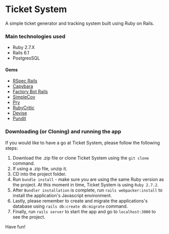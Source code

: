 # Ticket System

A simple ticket generator and tracking system built using Ruby on Rails.

### Main technologies used

* Ruby 2.7.X
* Rails 6.1
* PostgresSQL

#### Gems

* [RSpec Rails](https://rubygems.org/gems/rspec-rails)
* [Capybara](https://rubygems.org/gems/capybara)
* [Factory Bot Rails](https://rubygems.org/gems/factory_bot_rails)
* [SimpleCov](https://rubygems.org/gems/simplecov)
* [Pry](https://rubygems.org/gems/pry)
* [RubyCritic](https://rubygems.org/gems/rubycritic)
* [Devise](https://rubygems.org/search?query=devise)
* [Pundit](https://rubygems.org/gems/pundit)

### Downloading (or Cloning) and running the app

If you would like to have a go at Ticket System, please follow the following steps:

1. Download the .zip file or clone Ticket System using the `git clone` command.
1. If using a .zip file, unzip it.
1. CD into the project folder.
1. Run `bundle install` - make sure you are using the same Ruby version as the project. At this moment in time, Ticket System is using `Ruby 2.7.2`.
1. After `Bundler installation` is complete, run `rails webpacker:install` to install the application's Javascript environment.
1. Lastly, please remember to create and migrate the applications's database using `rails db:create db:migrate` command.
1. Finally, run `rails server` to start the app and go to `localhost:3000` to see the project.

Have fun!